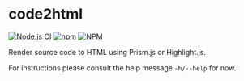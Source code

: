 # code2html

[![Node.js CI](https://github.com/f-koehler/code2html/actions/workflows/node.js.yml/badge.svg)](https://github.com/f-koehler/code2html/actions/workflows/node.js.yml)
[![npm](https://img.shields.io/npm/v/code2html)](https://www.npmjs.com/package/code2html)
[![NPM](https://img.shields.io/npm/l/code2html)](https://github.com/f-koehler/code2html/blob/main/LICENSE.txt)

Render source code to HTML using Prism.js or Highlight.js.

For instructions please consult the help message `-h/--help` for now.
